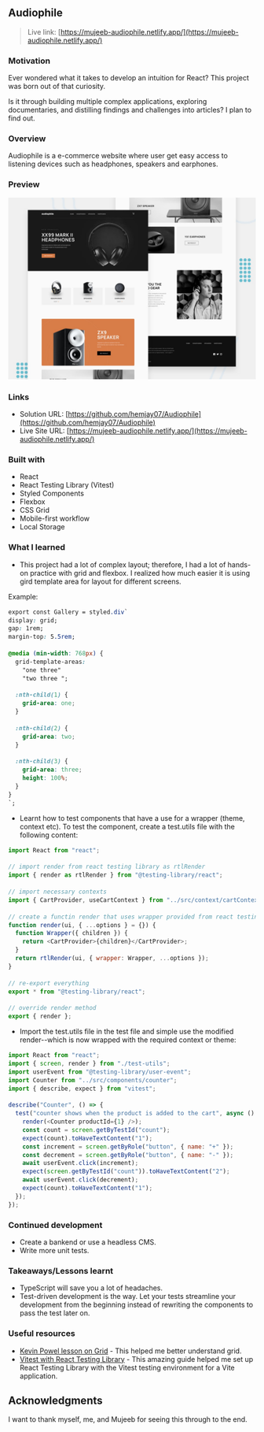## Audiophile

> Live link: [https://mujeeb-audiophile.netlify.app/](https://mujeeb-audiophile.netlify.app/)

### Motivation

Ever wondered what it takes to develop an intuition for React? This project was born out of that curiosity.

Is it through building multiple complex applications, exploring documentaries, and distilling findings and challenges into articles? I plan to find out.


### Overview
Audiophile is a e-commerce website where user get easy access to listening devices such as headphones, speakers and earphones. 


### Preview

![preview](./preview.jpg)


### Links

- Solution URL: [https://github.com/hemjay07/Audiophile](https://github.com/hemjay07/Audiophile)
- Live Site URL: [https://mujeeb-audiophile.netlify.app/](https://mujeeb-audiophile.netlify.app/)

### Built with
- React
- React Testing Library (Vitest)
- Styled Components
- Flexbox
- CSS Grid
- Mobile-first workflow
- Local Storage


### What I learned
- This project had a lot of complex layout; therefore, I had a lot of hands-on practice with grid and flexbox. I realized how much easier it is using gird template area for layout for different screens.
  
Example: 
  ```css
  export const Gallery = styled.div`
  display: grid;
  gap: 1rem;
  margin-top: 5.5rem;

  @media (min-width: 768px) {
    grid-template-areas:
      "one three"
      "two three ";

    :nth-child(1) {
      grid-area: one;
    }

    :nth-child(2) {
      grid-area: two;
    }

    :nth-child(3) {
      grid-area: three;
      height: 100%;
    }
  }
`;
```

- Learnt how to test components that have a use for a wrapper (theme, context etc). To test the component, create a test.utils file with the following content: 
```javascript
import React from "react";

// import render from react testing library as rtlRender
import { render as rtlRender } from "@testing-library/react";

// import necessary contexts
import { CartProvider, useCartContext } from "../src/context/cartContext";

// create a functin render that uses wrapper provided from react testing library to wrap the children called with the rtlRender function
function render(ui, { ...options } = {}) {
  function Wrapper({ children }) {
    return <CartProvider>{children}</CartProvider>;
  }
  return rtlRender(ui, { wrapper: Wrapper, ...options });
}

// re-export everything
export * from "@testing-library/react";

// override render method
export { render };
```
- Import the test.utils file in the test file and simple use the modified render--which is now wrapped with the required context or theme:
  
```javascript
import React from "react";
import { screen, render } from "./test-utils";
import userEvent from "@testing-library/user-event";
import Counter from "../src/components/counter";
import { describe, expect } from "vitest";

describe("Counter", () => {
  test("counter shows when the product is added to the cart", async () => {
    render(<Counter productId={1} />);
    const count = screen.getByTestId("count");
    expect(count).toHaveTextContent("1");
    const increment = screen.getByRole("button", { name: "+" });
    const decrement = screen.getByRole("button", { name: "-" });
    await userEvent.click(increment);
    expect(screen.getByTestId("count")).toHaveTextContent("2");
    await userEvent.click(decrement);
    expect(count).toHaveTextContent("1");
  });
});

```

### Continued development
- Create a bankend or use a headless CMS.
- Write more unit tests.
  

### Takeaways/Lessons learnt 
- TypeScript will save you a lot of headaches.
- Test-driven development is the way. Let your tests streamline your development from the beginning instead of rewriting the components to pass the test later on.

### Useful resources

- [Kevin Powel lesson on Grid](https://www.youtube.com/watch?v=rg7Fvvl3taU&pp=ygUSZ3JpZCB0bWVwbGF0ZSBhcmVh) - This helped me better understand grid.
- [Vitest with React Testing Library](https://www.robinwieruch.de/vitest-react-testing-library/) - This amazing guide helped me set up React Testing Library with the Vitest testing environment for a Vite application.

## Acknowledgments

I want to thank myself, me, and Mujeeb for seeing this through to the end.

